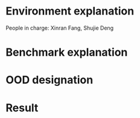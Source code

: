 # Environment explanation
People in charge:
Xinran Fang, Shujie Deng
# Benchmark  explanation


# OOD designation
# Result 